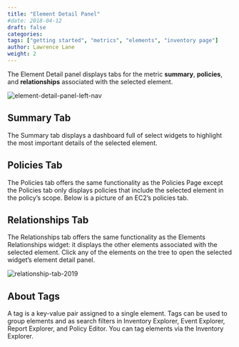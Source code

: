 ```yaml
---
title: "Element Detail Panel"
#date: 2018-04-12
draft: false
categories:
tags: ["getting started", "metrics", "elements", "inventory page"]
author: Lawrence Lane
weight: 2
---
```


The Element Detail panel displays tabs for the metric **summary**, **policies**, and **relationships** associated with the selected element.

![element-detail-panel-left-nav](/images/inventory-element-detail/element-detail-panel-left-nav.png)

## Summary Tab
The Summary tab displays a dashboard full of select widgets to highlight the most important details of the selected element.

## Policies Tab
The Policies tab offers the same functionality as the Policies Page except the Policies tab only displays policies that include the selected element in the policy’s scope. Below is a picture of an EC2’s policies tab.

## Relationships Tab
The Relationships tab offers the same functionality as the Elements Relationships widget: it displays the other elements associated with the selected element. Click any of the elements on the tree to open the selected widget’s element detail panel.

![relationship-tab-2019](/images/inventory-element-detail/relationship-tab-2019.png)

## About Tags
A tag is a key-value pair assigned to a single element. Tags can be used to group elements and as search filters in Inventory Explorer, Event Explorer, Report Explorer, and Policy Editor. You can tag elements via the Inventory Explorer.
